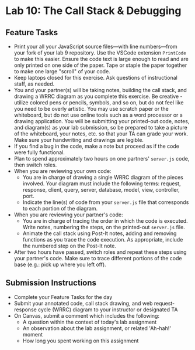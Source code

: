 # Lab 10: The Call Stack & Debugging

## Feature Tasks

- Print your all your JavaScript source files—with line numbers—from your fork of your lab 9 repository. Use the VSCode extension `PrintCode` to make this easier. Ensure the code text is large enough to read and are only printed on one side of the paper. Tape or staple the paper together to make one large "scroll" of your code.
- Keep laptops closed for this exercise. Ask questions of instructional staff, as needed.
- You and your partner(s) will be taking notes, building the call stack, and drawing a WRRC diagram as you complete this exercise. Be creative - utilize colored pens or pencils, symbols, and so on, but do not feel like you need to be overly artistic. You may use scratch paper or the whiteboard, but do not use online tools such as a word processor or a drawing application. You will be submitting your printed-out code, notes, and diagram(s) as your lab submission, so be prepared to take a picture of the whiteboard, your notes, etc. so that your TA can grade your work. Make sure your handwriting and drawings are legible.
- If you find a bug in the code, make a note but proceed as if the code were fully functional.
- Plan to spend approximately two hours on one partners' `server.js` code, then switch roles.
- When you are reviewing your own code:
  - You are in charge of drawing a single WRRC diagram of the pieces involved. Your diagram must include the following terms: request, response, client, query, server, database, model, view, controller, port.
  - Indicate the line(s) of code from your `server.js` file that corresponds to each portion of the diagram.
- When you are reviewing your partner's code:
  - You are in charge of tracing the order in which the code is executed. Write notes, numbering the steps, on the printed-out `server.js` file.
  - Animate the call stack using Post-It notes, adding and removing functions as you trace the code execution. As appropriate, include the numbered step on the Post-It note.
- After two hours have passed, switch roles and repeat these steps using your partner's code. Make sure to trace different portions of the code base (e.g.: pick up where you left off).

## Submission Instructions

- Complete your Feature Tasks for the day
- Submit your annotated code, call stack drawing, and web request-response cycle (WRRC) diagram to your instructor or designated TA
- On Canvas, submit a comment which includes the following:
  - A question within the context of today's lab assignment
  - An observation about the lab assignment, or related 'Ah-hah!' moment
  - How long you spent working on this assignment
